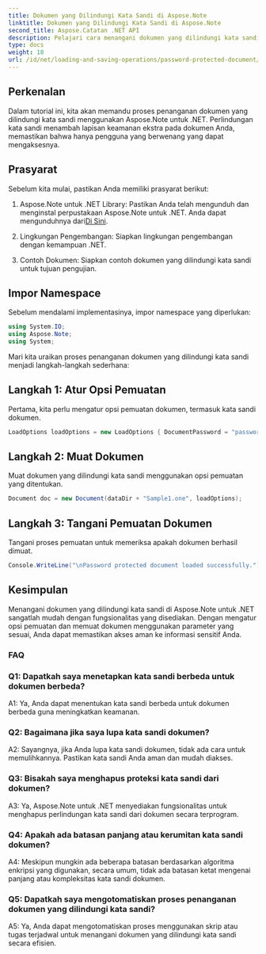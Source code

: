 ```yaml
---
title: Dokumen yang Dilindungi Kata Sandi di Aspose.Note
linktitle: Dokumen yang Dilindungi Kata Sandi di Aspose.Note
second_title: Aspose.Catatan .NET API
description: Pelajari cara menangani dokumen yang dilindungi kata sandi menggunakan Aspose.Note untuk .NET. Amankan informasi sensitif Anda dengan mudah.
type: docs
weight: 18
url: /id/net/loading-and-saving-operations/password-protected-document/
---
```

## Perkenalan

Dalam tutorial ini, kita akan memandu proses penanganan dokumen yang dilindungi kata sandi menggunakan Aspose.Note untuk .NET. Perlindungan kata sandi menambah lapisan keamanan ekstra pada dokumen Anda, memastikan bahwa hanya pengguna yang berwenang yang dapat mengaksesnya.

## Prasyarat

Sebelum kita mulai, pastikan Anda memiliki prasyarat berikut:

1. Aspose.Note untuk .NET Library: Pastikan Anda telah mengunduh dan menginstal perpustakaan Aspose.Note untuk .NET. Anda dapat mengunduhnya dari[Di Sini](https://releases.aspose.com/note/net/).

2. Lingkungan Pengembangan: Siapkan lingkungan pengembangan dengan kemampuan .NET.

3. Contoh Dokumen: Siapkan contoh dokumen yang dilindungi kata sandi untuk tujuan pengujian.

## Impor Namespace

Sebelum mendalami implementasinya, impor namespace yang diperlukan:

```csharp
using System.IO;
using Aspose.Note;
using System;
```

Mari kita uraikan proses penanganan dokumen yang dilindungi kata sandi menjadi langkah-langkah sederhana:

## Langkah 1: Atur Opsi Pemuatan

Pertama, kita perlu mengatur opsi pemuatan dokumen, termasuk kata sandi dokumen.

```csharp
LoadOptions loadOptions = new LoadOptions { DocumentPassword = "password" };
```

## Langkah 2: Muat Dokumen

Muat dokumen yang dilindungi kata sandi menggunakan opsi pemuatan yang ditentukan.

```csharp
Document doc = new Document(dataDir + "Sample1.one", loadOptions);
```

## Langkah 3: Tangani Pemuatan Dokumen

Tangani proses pemuatan untuk memeriksa apakah dokumen berhasil dimuat.

```csharp
Console.WriteLine("\nPassword protected document loaded successfully.");
```

## Kesimpulan

Menangani dokumen yang dilindungi kata sandi di Aspose.Note untuk .NET sangatlah mudah dengan fungsionalitas yang disediakan. Dengan mengatur opsi pemuatan dan memuat dokumen menggunakan parameter yang sesuai, Anda dapat memastikan akses aman ke informasi sensitif Anda.

### FAQ

### Q1: Dapatkah saya menetapkan kata sandi berbeda untuk dokumen berbeda?

A1: Ya, Anda dapat menentukan kata sandi berbeda untuk dokumen berbeda guna meningkatkan keamanan.

### Q2: Bagaimana jika saya lupa kata sandi dokumen?

A2: Sayangnya, jika Anda lupa kata sandi dokumen, tidak ada cara untuk memulihkannya. Pastikan kata sandi Anda aman dan mudah diakses.

### Q3: Bisakah saya menghapus proteksi kata sandi dari dokumen?

A3: Ya, Aspose.Note untuk .NET menyediakan fungsionalitas untuk menghapus perlindungan kata sandi dari dokumen secara terprogram.

### Q4: Apakah ada batasan panjang atau kerumitan kata sandi dokumen?

A4: Meskipun mungkin ada beberapa batasan berdasarkan algoritma enkripsi yang digunakan, secara umum, tidak ada batasan ketat mengenai panjang atau kompleksitas kata sandi dokumen.

### Q5: Dapatkah saya mengotomatiskan proses penanganan dokumen yang dilindungi kata sandi?

A5: Ya, Anda dapat mengotomatiskan proses menggunakan skrip atau tugas terjadwal untuk menangani dokumen yang dilindungi kata sandi secara efisien.